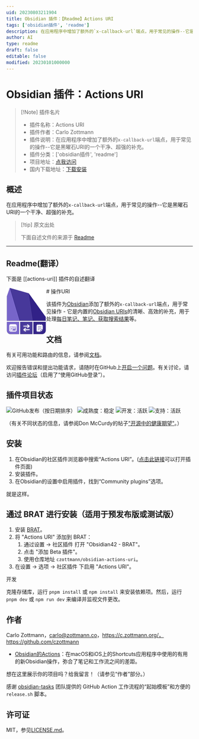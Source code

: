 ```yaml
---
uid: 20230803211904
title: Obsidian 插件：【Readme】Actions URI
tags: ['obsidian插件', 'readme']
description: 在应用程序中增加了额外的`x-callback-url`端点，用于常见的操作--它是黑曜石URI的一个干净、超强的补充。
author: AI
type: readme
draft: false
editable: false
modified: 20230101000000
---
```


# Obsidian 插件：Actions URI

> [!Note] 插件名片
> - 插件名称：Actions URI
> - 插件作者：Carlo Zottmann
> - 插件说明：在应用程序中增加了额外的`x-callback-url`端点，用于常见的操作--它是黑曜石URI的一个干净、超强的补充。
> - 插件分类：['obsidian插件', 'readme']
> - 项目地址：[点我访问](https://github.com/czottmann/obsidian-actions-uri)
> - 国内下载地址：[下载安装](https://pkmer.cn/products/plugin/pluginMarket/?actions-uri)

## 概述

在应用程序中增加了额外的`x-callback-url`端点，用于常见的操作--它是黑曜石URI的一个干净、超强的补充。



> [!tip] 原文出处
> 
>下面自述文件的来源于 [Readme](https://ghproxy.net/https://raw.githubusercontent.com/czottmann/obsidian-actions-uri/main/README.md)
> 

---

## Readme(翻译）

下面是 [[actions-uri]] 插件的自述翻译



<img src="https://raw.githubusercontent.com/czottmann/obsidian-actions-uri/main/readme-assets/actions-uri-128.png" align="left" alt="插件标志物：一个应用程序图标，一个双向通信图标，一个笔记图标">
# 操作URI

该插件为[Obsidian](https://obsidian.md)添加了额外的`x-callback-url`端点，用于常见操作 - 它是内置的[Obsidian URIs](https://help.obsidian.md/Advanced+topics/Using+obsidian+URI#Using+Obsidian+URIs)的清晰、高效的补充，用于处理[每日笔记、笔记、获取搜索结果](https://czottmann.github.io/obsidian-actions-uri/routes/)等。

## 文档

有关可用功能和路由的信息，请参阅[文档](https://czottmann.github.io/obsidian-actions-uri/)。

欢迎报告错误和提出功能请求，请随时在GitHub上[开启一个问题](https://github.com/czottmann/obsidian-actions-uri/issues)。有关讨论，请访问[插件论坛](https://forum.actions.work/c/obsidian-actions-uri/6)（启用了“使用GitHub登录”）。

## 插件项目状态

![GitHub发布（按日期排序）](https://img.shields.io/github/v/release/czottmann/obsidian-actions-uri?label=current+release&color=09f)
![成熟度：稳定](https://img.shields.io/badge/maturity-stable-09f)
![开发：活跃](https://img.shields.io/badge/development-active-09f)
![支持：活跃](https://img.shields.io/badge/support-active-09f)

（有关不同状态的信息，请参阅Don McCurdy的帖子["开源中的健康期望"](https://www.donmccurdy.com/2023/07/03/expectations-in-open-source/)。）

## 安装

1. 在Obsidian的社区插件浏览器中搜索“Actions URI”。([点击此链接](https://obsidian.md/plugins?id=zottmann)可以打开插件页面)
2. 安装插件。
3. 在Obsidian的设置中启用插件，找到“Community plugins”选项。

就是这样。

## 通过 BRAT 进行安装（适用于预发布版或测试版）

1. 安装 [BRAT](https://github.com/TfTHacker/obsidian42-brat)。
2. 将 "Actions URI" 添加到 BRAT：
    1. 通过设置 → 社区插件 打开 "Obsidian42 - BRAT"。
    2. 点击 "添加 Beta 插件"。
    3. 使用仓库地址 `czottmann/obsidian-actions-uri`。
3. 在设置 → 选项 → 社区插件 下启用 "Actions URI"。

开发

克隆存储库，运行 `pnpm install` 或 `npm install` 来安装依赖项。然后，运行 `pnpm dev` 或 `npm run dev` 来编译并监视文件更改。

## 作者

Carlo Zottmann，<carlo@zottmann.co>，https://c.zottmann.org/，https://github.com/czottmann

- [Obsidian的Actions](https://obsidian.actions.work/)：在macOS和iOS上的Shortcuts应用程序中使用的有用的新Obsidian操作，弥合了笔记和工作流之间的差距。

想在这里展示你的项目吗？给我留言！（请参见“作者”部分。）

感谢 [obsidian-tasks](https://github.com/obsidian-tasks-group/obsidian-tasks) 团队提供的 GitHub Action 工作流程的“起始模板”和方便的 `release.sh` 脚本。

## 许可证

MIT，参见[LICENSE.md](LICENSE.md)。



